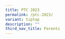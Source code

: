 ```yaml
---
title: PTC 2023
permalink: /ptc-2023/
variant: tiptap
description: ""
third_nav_title: Parents
---
```

